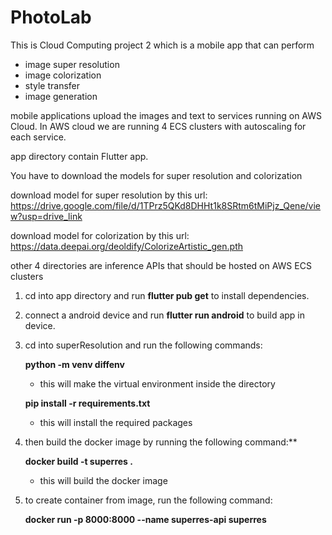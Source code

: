 # PhotoLab
This is Cloud Computing project 2 which is a mobile app that can perform
   - image super resolution
   - image colorization
   - style transfer
   - image generation

mobile applications upload the images and text to services running on AWS Cloud. In AWS cloud we are running 4 ECS clusters with autoscaling for each service.

app directory contain Flutter app.

You have to download the models for super resolution and colorization

download model for super resolution by this url: https://drive.google.com/file/d/1TPrz5QKd8DHHt1k8SRtm6tMiPjz_Qene/view?usp=drive_link

download model for colorization by this url: https://data.deepai.org/deoldify/ColorizeArtistic_gen.pth

other 4 directories are inference APIs that should be hosted on AWS ECS clusters

1. cd into app directory and run **flutter pub get** to install dependencies.

2. connect a android device and run **flutter run android** to build app in device.

3. cd into superResolution and run the following commands:

   **python -m venv diffenv**
      - this will make the virtual environment inside the directory

   **pip install -r requirements.txt**
      - this will install the required packages

4. then build the docker image by running the following command:**

   **docker build -t superres .**
      - this will build the docker image

5. to create container from image, run the following command:

   **docker run -p 8000:8000 --name superres-api superres**


